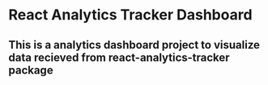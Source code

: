 # React Analytics Tracker Dashboard

## This is a analytics dashboard project to visualize data recieved from react-analytics-tracker package
